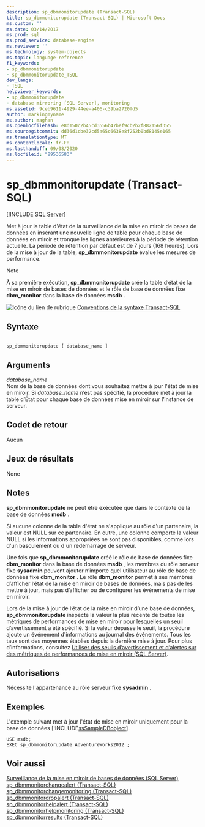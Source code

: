 ```yaml
---
description: sp_dbmmonitorupdate (Transact-SQL)
title: sp_dbmmonitorupdate (Transact-SQL) | Microsoft Docs
ms.custom: ''
ms.date: 03/14/2017
ms.prod: sql
ms.prod_service: database-engine
ms.reviewer: ''
ms.technology: system-objects
ms.topic: language-reference
f1_keywords:
- sp_dbmmonitorupdate
- sp_dbmmonitorupdate_TSQL
dev_langs:
- TSQL
helpviewer_keywords:
- sp_dbmmonitorupdate
- database mirroring [SQL Server], monitoring
ms.assetid: 9ceb9611-4929-44ee-a406-c39ba2720fd5
author: markingmyname
ms.author: maghan
ms.openlocfilehash: e8d150c2b45cd3556b47bef9cb2b2f882156f355
ms.sourcegitcommit: dd36d1cbe32cd5a65c6638e8f252b0bd8145e165
ms.translationtype: MT
ms.contentlocale: fr-FR
ms.lasthandoff: 09/08/2020
ms.locfileid: "89536583"
---
```

# <a name="sp_dbmmonitorupdate-transact-sql"></a>sp_dbmmonitorupdate (Transact-SQL)
[!INCLUDE [SQL Server](../../includes/applies-to-version/sqlserver.md)]

  Met à jour la table d'état de la surveillance de la mise en miroir de bases de données en insérant une nouvelle ligne de table pour chaque base de données en miroir et tronque les lignes antérieures à la période de rétention actuelle. La période de rétention par défaut est de 7 jours (168 heures). Lors de la mise à jour de la table, **sp_dbmmonitorupdate** évalue les mesures de performance.  
  
> [!NOTE]  
>  À sa première exécution, **sp_dbmmonitorupdate** crée la table d’état de la mise en miroir de bases de données et le rôle de base de données fixe **dbm_monitor** dans la base de données **msdb** .  
  
 ![Icône du lien de rubrique](../../database-engine/configure-windows/media/topic-link.gif "Icône du lien de rubrique") [Conventions de la syntaxe Transact-SQL](../../t-sql/language-elements/transact-sql-syntax-conventions-transact-sql.md)  
  
## <a name="syntax"></a>Syntaxe  
  
```  
  
sp_dbmmonitorupdate [ database_name ]  
```  
  
## <a name="arguments"></a>Arguments  
 *database_name*  
 Nom de la base de données dont vous souhaitez mettre à jour l'état de mise en miroir. Si *database_name* n’est pas spécifié, la procédure met à jour la table d’État pour chaque base de données mise en miroir sur l’instance de serveur.  
  
## <a name="return-code-values"></a>Codet de retour  
 Aucun  
  
## <a name="result-sets"></a>Jeux de résultats  
 None  
  
## <a name="remarks"></a>Notes  
 **sp_dbmmonitorupdate** ne peut être exécutée que dans le contexte de la base de données **msdb** .  
  
 Si aucune colonne de la table d'état ne s'applique au rôle d'un partenaire, la valeur est NULL sur ce partenaire. En outre, une colonne comporte la valeur NULL si les informations appropriées ne sont pas disponibles, comme lors d'un basculement ou d'un redémarrage de serveur.  
  
 Une fois que **sp_dbmmonitorupdate** créé le rôle de base de données fixe **dbm_monitor** dans la base de données **msdb** , les membres du rôle serveur fixe **sysadmin** peuvent ajouter n’importe quel utilisateur au rôle de base de données fixe **dbm_monitor** . Le rôle **dbm_monitor** permet à ses membres d’afficher l’état de la mise en miroir de bases de données, mais pas de les mettre à jour, mais pas d’afficher ou de configurer les événements de mise en miroir.  
  
 Lors de la mise à jour de l’état de la mise en miroir d’une base de données, **sp_dbmmonitorupdate** inspecte la valeur la plus récente de toutes les métriques de performances de mise en miroir pour lesquelles un seuil d’avertissement a été spécifié. Si la valeur dépasse le seuil, la procédure ajoute un événement d'informations au journal des événements. Tous les taux sont des moyennes établies depuis la dernière mise à jour. Pour plus d’informations, consultez [Utiliser des seuils d’avertissement et d’alertes sur des métriques de performances de mise en miroir &#40;SQL Server&#41;](../../database-engine/database-mirroring/use-warning-thresholds-and-alerts-on-mirroring-performance-metrics-sql-server.md).  
  
## <a name="permissions"></a>Autorisations  
 Nécessite l'appartenance au rôle serveur fixe **sysadmin** .  
  
## <a name="examples"></a>Exemples  
 L'exemple suivant met à jour l'état de mise en miroir uniquement pour la base de données [!INCLUDE[ssSampleDBobject](../../includes/sssampledbobject-md.md)].  
  
```  
USE msdb;  
EXEC sp_dbmmonitorupdate AdventureWorks2012 ;  
```  
  
## <a name="see-also"></a>Voir aussi  
 [Surveillance de la mise en miroir de bases de données &#40;SQL Server&#41;](../../database-engine/database-mirroring/monitoring-database-mirroring-sql-server.md)   
 [sp_dbmmonitorchangealert &#40;Transact-SQL&#41;](../../relational-databases/system-stored-procedures/sp-dbmmonitorchangealert-transact-sql.md)   
 [sp_dbmmonitorchangemonitoring &#40;Transact-SQL&#41;](../../relational-databases/system-stored-procedures/sp-dbmmonitorchangemonitoring-transact-sql.md)   
 [sp_dbmmonitordropalert &#40;Transact-SQL&#41;](../../relational-databases/system-stored-procedures/sp-dbmmonitordropalert-transact-sql.md)   
 [sp_dbmmonitorhelpalert &#40;Transact-SQL&#41;](../../relational-databases/system-stored-procedures/sp-dbmmonitorhelpalert-transact-sql.md)   
 [sp_dbmmonitorhelpmonitoring &#40;Transact-SQL&#41;](../../relational-databases/system-stored-procedures/sp-dbmmonitorhelpmonitoring-transact-sql.md)   
 [sp_dbmmonitorresults &#40;Transact-SQL&#41;](../../relational-databases/system-stored-procedures/sp-dbmmonitorresults-transact-sql.md)  
  
  
